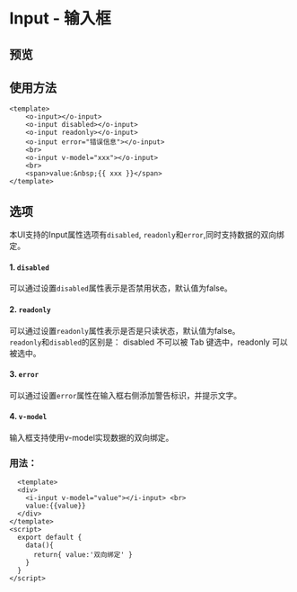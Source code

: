 # Input - 输入框
## 预览

<ClientOnly>
<input-demos></input-demos>
</ClientOnly>

## 使用方法
```
<template>
    <o-input></o-input>
    <o-input disabled></o-input>
    <o-input readonly></o-input>
    <o-input error="错误信息"></o-input>
    <br>
    <o-input v-model="xxx"></o-input>
    <br>
    <span>value:&nbsp;{{ xxx }}</span>
</template>
```

## 选项
本UI支持的Input属性选项有`disabled`, `readonly`和`error`,同时支持数据的双向绑定。

#### 1. `disabled`

可以通过设置`disabled`属性表示是否禁用状态，默认值为false。

#### 2. `readonly`

可以通过设置`readonly`属性表示是否是只读状态，默认值为false。
<br>`readonly`和`disabled`的区别是： disabled 不可以被 Tab 键选中，readonly 可以被选中。

#### 3. `error`

可以通过设置`error`属性在输入框右侧添加警告标识，并提示文字。

#### 4. `v-model`

输入框支持使用v-model实现数据的双向绑定。

### 用法：
```
  <template>
  <div>
    <i-input v-model="value"></i-input> <br>
    value:{{value}}
  </div>
</template>
<script>
  export default {
    data(){
      return{ value:'双向绑定' }
    }
  }
</script>
```